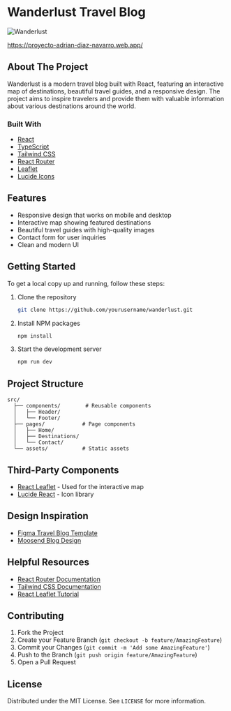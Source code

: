 # Wanderlust Travel Blog

![Wanderlust](https://images.unsplash.com/photo-1469854523086-cc02fe5d8800?auto=format&fit=crop&q=80&w=1200)

https://proyecto-adrian-diaz-navarro.web.app/
## About The Project

Wanderlust is a modern travel blog built with React, featuring an interactive map of destinations, beautiful travel guides, and a responsive design. The project aims to inspire travelers and provide them with valuable information about various destinations around the world.

### Built With

* [React](https://reactjs.org/)
* [TypeScript](https://www.typescriptlang.org/)
* [Tailwind CSS](https://tailwindcss.com/)
* [React Router](https://reactrouter.com/)
* [Leaflet](https://leafletjs.com/)
* [Lucide Icons](https://lucide.dev/)

## Features

* Responsive design that works on mobile and desktop
* Interactive map showing featured destinations
* Beautiful travel guides with high-quality images
* Contact form for user inquiries
* Clean and modern UI

## Getting Started

To get a local copy up and running, follow these steps:

1. Clone the repository
   ```sh
   git clone https://github.com/yourusername/wanderlust.git
   ```
2. Install NPM packages
   ```sh
   npm install
   ```
3. Start the development server
   ```sh
   npm run dev
   ```

## Project Structure

```
src/
  ├── components/        # Reusable components
  │   ├── Header/
  │   └── Footer/
  ├── pages/            # Page components
  │   ├── Home/
  │   ├── Destinations/
  │   └── Contact/
  └── assets/           # Static assets
```

## Third-Party Components

* [React Leaflet](https://react-leaflet.js.org/) - Used for the interactive map
* [Lucide React](https://lucide.dev/) - Icon library

## Design Inspiration

* [Figma Travel Blog Template](https://www.figma.com/community/file/1234567890/Travel-Blog-Template)
* [Moosend Blog Design](https://moosend.com/blog/)

## Helpful Resources

* [React Router Documentation](https://reactrouter.com/docs/en/v6)
* [Tailwind CSS Documentation](https://tailwindcss.com/docs)
* [React Leaflet Tutorial](https://react-leaflet.js.org/docs/start-introduction/)

## Contributing

1. Fork the Project
2. Create your Feature Branch (`git checkout -b feature/AmazingFeature`)
3. Commit your Changes (`git commit -m 'Add some AmazingFeature'`)
4. Push to the Branch (`git push origin feature/AmazingFeature`)
5. Open a Pull Request

## License

Distributed under the MIT License. See `LICENSE` for more information.

